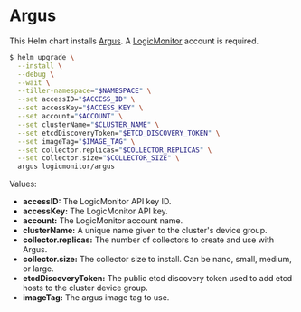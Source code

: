# Argus

This Helm chart installs [Argus](https://github.com/logicmonitor/k8s-argus). A [LogicMonitor](https://www.logicmonitor.com) account is required.

```bash
$ helm upgrade \
  --install \
  --debug \
  --wait \
  --tiller-namespace="$NAMESPACE" \
  --set accessID="$ACCESS_ID" \
  --set accessKey="$ACCESS_KEY" \
  --set account="$ACCOUNT" \
  --set clusterName="$CLUSTER_NAME" \
  --set etcdDiscoveryToken="$ETCD_DISCOVERY_TOKEN" \
  --set imageTag="$IMAGE_TAG" \
  --set collector.replicas="$COLLECTOR_REPLICAS" \
  --set collector.size="$COLLECTOR_SIZE" \
  argus logicmonitor/argus
```

Values:
-   **accessID:** The LogicMonitor API key ID.
-   **accessKey:** The LogicMonitor API key.
-   **account:** The LogicMonitor account name.
-   **clusterName:** A unique name given to the cluster's device group.
-   **collector.replicas:** The number of collectors to create and use with Argus.
-   **collector.size:** The collector size to install. Can be nano, small, medium, or large.
-   **etcdDiscoveryToken:** The public etcd discovery token used to add etcd hosts to the cluster device group.
-   **imageTag:** The argus image tag to use.
